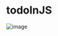 # todoInJS
![image](https://github.com/ogabek0201/todoInJS/assets/76640273/b8673049-9444-4114-a48e-f71dc1b52695)

